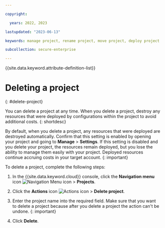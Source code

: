 ```yaml
---

copyright:

  years: 2022, 2023

lastupdated: "2023-06-13"

keywords: manage project, rename project, move project, deploy project

subcollection: secure-enterprise

---
```


{{site.data.keyword.attribute-definition-list}}

# Deleting a project
{: #delete-project}

You can delete a project at any time. When you delete a project, destroy any resources that were deployed by configurations within the project to avoid additional costs.
{: shortdesc}

By default, when you delete a project, any resources that were deployed are destroyed automatically. Confirm that this setting is enabled by opening your project and going to **Manage** > **Settings**. If this setting is disabled and you delete your project, the resources remain deployed, but you lose the ability to manage them easily with your project. Deployed resources continue accruing costs in your target account.
{: important}

To delete a project, complete the following steps:

1. In the {{site.data.keyword.cloud}} console, click the **Navigation menu** icon ![Navigation Menu icon](../icons/icon_hamburger.svg "Menu") > **Projects**.
2. Click the **Actions** icon ![Actions icon](../icons/action-menu-icon.svg "Actions") > **Delete project**.
3. Enter the project name into the required field.
    Make sure that you want to delete a project because after you delete a project the action can't be undone.
    {: important}

4. Click **Delete**.
